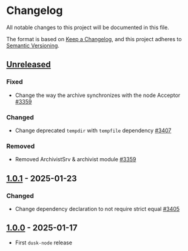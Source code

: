 # Changelog

All notable changes to this project will be documented in this file.

The format is based on [Keep a Changelog](https://keepachangelog.com/en/1.0.0/),
and this project adheres to [Semantic Versioning](https://semver.org/spec/v2.0.0.html).

## [Unreleased]

### Fixed

- Change the way the archive synchronizes with the node Acceptor [#3359]

### Changed

- Change deprecated `tempdir` with `tempfile` dependency [#3407]

### Removed

- Removed ArchivistSrv & archivist module [#3359]

## [1.0.1] - 2025-01-23

### Changed

- Change dependency declaration to not require strict equal [#3405]

## [1.0.0] - 2025-01-17

- First `dusk-node` release

<!-- Issues -->
[#3359]: https://github.com/dusk-network/rusk/issues/3359
[#3407]: https://github.com/dusk-network/rusk/issues/3407
[#3405]: https://github.com/dusk-network/rusk/issues/3405

[Unreleased]: https://github.com/dusk-network/rusk/compare/dusk-node-1.0.1...HEAD
[1.0.1]: https://github.com/dusk-network/rusk/compare/node-1.0.0...dusk-node-1.0.1
[1.0.0]: https://github.com/dusk-network/rusk/tree/node-1.0.0
